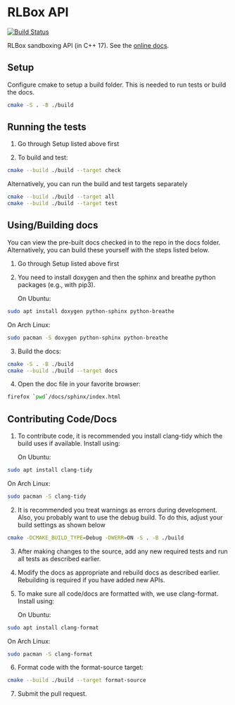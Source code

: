 # RLBox API

[![Build Status](https://travis-ci.com/PLSysSec/rlbox_sandboxing_api.svg?branch=master)](https://travis-ci.com/PLSysSec/rlbox_sandboxing_api)

RLBox sandboxing API (in C++ 17). See the [online docs](https://docs.rlbox.dev).

## Setup

Configure cmake to setup a build folder. This is needed to run tests or build
the docs.

```bash
cmake -S . -B ./build
```

## Running the tests

1. Go through Setup listed above first

2. To build and test:

```bash
cmake --build ./build --target check
```

Alternatively, you can run the build and test targets separately

```bash
cmake --build ./build --target all
cmake --build ./build --target test
```

## Using/Building docs

You can view the pre-built docs checked in to the repo in the docs folder.
Alternatively, you can build these yourself with the steps listed below.

1. Go through Setup listed above first

2. You need to install doxygen and then the sphinx and breathe python packages
   (e.g., with pip3).

   On Ubuntu:
```bash
sudo apt install doxygen python-sphinx python-breathe
```

   On Arch Linux:
```bash
sudo pacman -S doxygen python-sphinx python-breathe
```

3. Build the docs:

```bash
cmake -S . -B ./build
cmake --build ./build --target docs
```

4. Open the doc file in your favorite browser:

```bash
firefox `pwd`/docs/sphinx/index.html
```

## Contributing Code/Docs

1. To contribute code, it is recommended you install clang-tidy which the build
uses if available. Install using:

   On Ubuntu:
```bash
sudo apt install clang-tidy
```
   On Arch Linux:
```bash
sudo pacman -S clang-tidy
```

2. It is recommended you treat warnings as errors during development. Also, you
probably want to use the debug build. To do this, adjust your build settings as
shown below

```bash
cmake -DCMAKE_BUILD_TYPE=Debug -DWERR=ON -S . -B ./build
```

3. After making changes to the source, add any new required tests and run all
tests as described earlier.

4. Modify the docs as appropriate and rebuild docs as described earlier.
Rebuilding is required if you have added new APIs.

5. To make sure all code/docs are formatted with, we use clang-format.
Install using:

   On Ubuntu:
```bash
sudo apt install clang-format
```
   On Arch Linux:
```bash
sudo pacman -S clang-format
```

6. Format code with the format-source target:
```bash
cmake --build ./build --target format-source
```

7. Submit the pull request.
